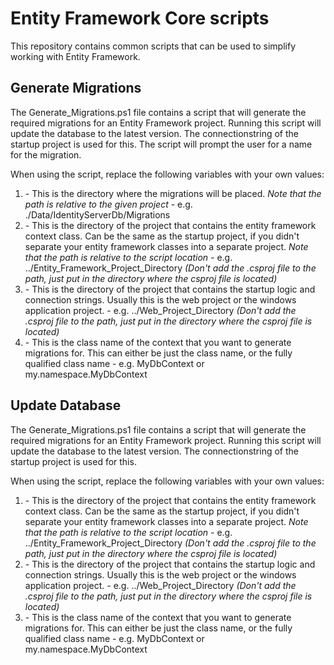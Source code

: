 # Entity Framework Core scripts
This repository contains common scripts that can be used to simplify working with Entity Framework.

## Generate Migrations
The Generate_Migrations.ps1 file contains a script that will generate the required migrations for an Entity Framework project.
Running this script will update the database to the latest version. The connectionstring of the startup project is used for this.
The script will prompt the user for a name for the migration.

When using the script, replace the following variables with your own values:
1. <migration-directory> - This is the directory where the migrations will be placed. _Note that the path is relative to the given project_ - e.g. ./Data/IdentityServerDb/Migrations
2. <project-directory> - This is the directory of the project that contains the entity framework context class. Can be the same as the startup project, if you didn't separate your entity framework classes into a separate project. _Note that the path is relative to the script location_ - e.g. ../Entity_Framework_Project_Directory _(Don't add the .csproj file to the path, just put in the directory where the csproj file is located)_
3. <startup-directory> - This is the directory of the project that contains the startup logic and connection strings. Usually this is the web project or the windows application project. - e.g. ../Web_Project_Directory _(Don't add the .csproj file to the path, just put in the directory where the csproj file is located)_
4. <context-class> - This is the class name of the context that you want to generate migrations for. This can either be just the class name, or the fully qualified class name - e.g. MyDbContext or my.namespace.MyDbContext

## Update Database
The Generate_Migrations.ps1 file contains a script that will generate the required migrations for an Entity Framework project.
Running this script will update the database to the latest version. The connectionstring of the startup project is used for this.

When using the script, replace the following variables with your own values:
1. <project-directory> - This is the directory of the project that contains the entity framework context class. Can be the same as the startup project, if you didn't separate your entity framework classes into a separate project. _Note that the path is relative to the script location_ - e.g. ../Entity_Framework_Project_Directory _(Don't add the .csproj file to the path, just put in the directory where the csproj file is located)_
2. <startup-directory> - This is the directory of the project that contains the startup logic and connection strings. Usually this is the web project or the windows application project. - e.g. ../Web_Project_Directory _(Don't add the .csproj file to the path, just put in the directory where the csproj file is located)_
3. <context-class> - This is the class name of the context that you want to generate migrations for. This can either be just the class name, or the fully qualified class name - e.g. MyDbContext or my.namespace.MyDbContext